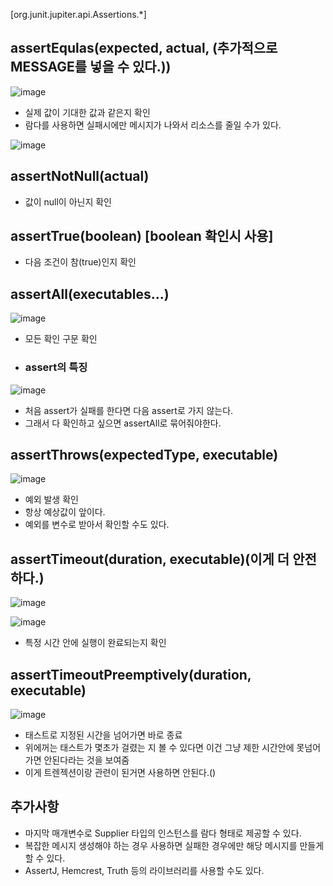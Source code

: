 [org.junit.jupiter.api.Assertions.*]



## assertEqulas(expected, actual, (추가적으로 MESSAGE를 넣을 수 있다.))

![image](https://user-images.githubusercontent.com/108928206/203888949-aa703cf3-38bd-4f6a-8092-292e0c52170a.png)

- 실제 값이 기대한 값과 같은지 확인
- 람다를 사용하면 실패시에만 메시지가 나와서 리소스를 줄일 수가 있다.

![image](https://user-images.githubusercontent.com/108928206/203889442-2ec5906d-9eab-4eeb-b447-ffdcfb22f74e.png)


## assertNotNull(actual)

- 값이 null이 아닌지 확인

## assertTrue(boolean) [boolean 확인시 사용]

- 다음 조건이 참(true)인지 확인

## assertAll(executables...)

![image](https://user-images.githubusercontent.com/108928206/203892435-4a0dd3bf-d486-49ef-9dd9-2b2aea96041e.png)

- 모든 확인 구문 확인

- ### assert의 특징

![image](https://user-images.githubusercontent.com/108928206/203889823-c628f41e-68a2-4667-97f6-fbc0646bf9f2.png)

  - 처음 assert가 실패를 한다면 다음 assert로 가지 않는다.
  - 그래서 다 확인하고 싶으면 assertAll로 묶어줘야한다.

## assertThrows(expectedType, executable)

![image](https://user-images.githubusercontent.com/108928206/203896797-1b034a7f-658a-4324-bf13-3815e59ef861.png)

- 예외 발생 확인
- 항상 예상값이 앞이다. 
- 예외를 변수로 받아서 확인할 수도 있다.

## assertTimeout(duration, executable)(이게 더 안전하다.)

![image](https://user-images.githubusercontent.com/108928206/203896953-f6cee8b8-d8ad-45aa-9222-916efd0b192e.png)

![image](https://user-images.githubusercontent.com/108928206/203897004-f07a8f16-5b19-41d6-b79d-e6b3cc22967f.png)

- 특정 시간 안에 실행이 완료되는지 확인

## assertTimeoutPreemptively(duration, executable)

![image](https://user-images.githubusercontent.com/108928206/203897131-0acf4d0b-f91d-4a6e-aa45-e78a6a56062e.png)

- 태스트로 지정된 시간을 넘어가면 바로 종료
- 위에꺼는 태스트가 몇초가 걸렸는 지 볼 수 있다면 이건 그냥 제한 시간안에 못넘어가면 안된다라는 것을 보여줌
- 이게 트렌젝션이랑 관련이 된거면 사용하면 안된다.()


## 추가사항

- 마지막 매개변수로 Supplier<String> 타입의 인스턴스를 람다 형태로 제공할 수 있다.
- 복잡한 메시지 생성해야 하는 경우 사용하면 실패한 경우에만 해당 메시지를 만들게 할 수 있다.
- AssertJ, Hemcrest, Truth 등의 라이브러리를 사용할 수도 있다.
